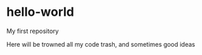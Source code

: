 # hello-world
My first repository

Here will be trowned all my code trash, and sometimes good ideas

